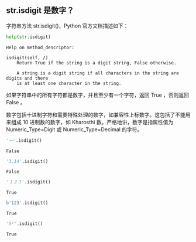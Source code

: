 ## str.isdigit 是数字？

字符串方法 str.isdigit()，Python 官方文档描述如下：


```python
help(str.isdigit)
```

    Help on method_descriptor:
    
    isdigit(self, /)
        Return True if the string is a digit string, False otherwise.
        
        A string is a digit string if all characters in the string are digits and there
        is at least one character in the string.
    
    

如果字符串中的所有字符都是数字，并且至少有一个字符，返回 True ，否则返回 False 。

数字包括十进制字符和需要特殊处理的数字，如兼容性上标数字。这包括了不能用来组成 10 进制数的数字，如 Kharosthi 数。严格地讲，数字是指属性值为 Numeric_Type=Digit 或 Numeric_Type=Decimal 的字符。


```python
'一'.isdigit()
```




    False




```python
'3.14'.isdigit()
```




    False




```python
'１２３'.isdigit()
```




    True




```python
b'123'.isdigit()
```




    True




```python
'5²'.isdigit()
```




    True


